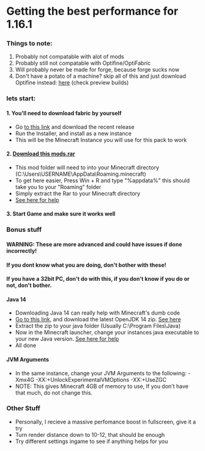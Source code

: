 # Getting the best performance for 1.16.1
### Things to note:

1. Probably not compatable with alot of mods
2. Probably still not compatable with Optifine/OptiFabric
3. Will probably never be made for forge, because forge sucks now
4. Don't have a potato of a machine? skip all of this and just download Optifine instead: [here](https://optifine.net/downloads) (check preview builds)
### lets start:

#### 1. You'll need to download fabric by yourself

  - Go [to this link](https://fabricmc.net) and download the recent release
  - Run the Installer, and install as a new instance
  - This will be the Minecraft Instance you will use for this pack to work
  
#### 2. [Download this mods.rar](https://www.dropbox.com/s/2oz9k5sqqyx84y0/mods.rar?dl=0)
  
  - This mod folder will need to into your Minecraft directory (C:\Users\USERNAME\AppData\Roaming\.minecraft)
  - To get here easier, Press Win + R and type "%appdata%" this should take you to your "Roaming" folder
  - Simply extract the Rar to your Minecraft directory
  - [See here for help](https://i.gyazo.com/b27434f7f7b1406db7df28ff68e71a04.mp4)

#### 3. Start Game and make sure it works well

### Bonus stuff
#### WARNING: These are more advanced and could have issues if done incorrectly!
#### If you dont know what you are doing, don't bother with these!
#### If you have a 32bit PC, don't do with this, if you don't know if you do or not, don't bother.

#### Java 14
  - Downloading Java 14 can really help with Minecraft's dumb code
  - [Go to this link](https://adoptopenjdk.net/releases.html?variant=openjdk14&jvmVariant=hotspot), and download the latest OpenJDK 14 zip. [See here](https://gyazo.com/393a17c809aac84f91ce952e646ff0bc)
  - Extract the zip to your java folder (Usually C:\Program Files\Java)
  - Now in the Minecraft launcher, change your instances java executable to your new Java version. [See here for help](https://i.gyazo.com/035ae2df332a6677c04f8c205707b8bf.mp4)
  - All done
  
#### JVM Arguments
  - In the same instance, change your JVM Arguments to the following: -Xmx4G -XX:+UnlockExperimentalVMOptions -XX:+UseZGC
  - NOTE: This gives Minecraft 4GB of memory to use, If you don't have that much, do not change this.
  
### Other Stuff
  - Personally, I recieve a massive perfomance boost in fullscreen, give it a try
  - Turn render distance down to 10-12, that should be enough
  - Try different settings ingame to see if anything helps for you
